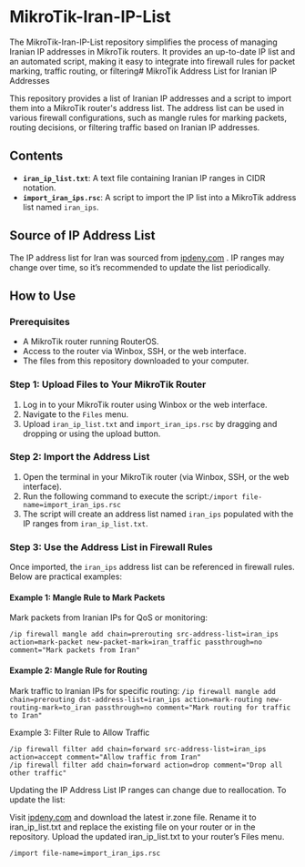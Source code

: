 # MikroTik-Iran-IP-List
The MikroTik-Iran-IP-List repository simplifies the process of managing Iranian IP addresses in MikroTik routers. It provides an up-to-date IP list and an automated script, making it easy to integrate into firewall rules for packet marking, traffic routing, or filtering# MikroTik Address List for Iranian IP Addresses

This repository provides a list of Iranian IP addresses and a script to import them into a MikroTik router's address list. The address list can be used in various firewall configurations, such as mangle rules for marking packets, routing decisions, or filtering traffic based on Iranian IP addresses.

## Contents
- **`iran_ip_list.txt`**: A text file containing Iranian IP ranges in CIDR notation.
- **`import_iran_ips.rsc`**: A script to import the IP list into a MikroTik address list named `iran_ips`.

## Source of IP Address List
The IP address list for Iran was sourced from [ipdeny.com](http://www.ipdeny.com/ipblocks/data/countries/ir.zone) . IP ranges may change over time, so it’s recommended to update the list periodically.

## How to Use
### Prerequisites
- A MikroTik router running RouterOS.
- Access to the router via Winbox, SSH, or the web interface.
- The files from this repository downloaded to your computer.

### Step 1: Upload Files to Your MikroTik Router
1. Log in to your MikroTik router using Winbox or the web interface.
2. Navigate to the `Files` menu.
3. Upload `iran_ip_list.txt` and `import_iran_ips.rsc` by dragging and dropping or using the upload button.

### Step 2: Import the Address List
1. Open the terminal in your MikroTik router (via Winbox, SSH, or the web interface).
2. Run the following command to execute the script:```
 /import file-name=import_iran_ips.rsc ```
4. The script will create an address list named `iran_ips` populated with the IP ranges from `iran_ip_list.txt`.

### Step 3: Use the Address List in Firewall Rules
Once imported, the `iran_ips` address list can be referenced in firewall rules. Below are practical examples:

#### Example 1: Mangle Rule to Mark Packets
Mark packets from Iranian IPs for QoS or monitoring:
```routeros 
/ip firewall mangle add chain=prerouting src-address-list=iran_ips action=mark-packet new-packet-mark=iran_traffic passthrough=no comment="Mark packets from Iran"
```
#### Example 2: Mangle Rule for Routing 
Mark traffic to Iranian IPs for specific routing:
 ``` /ip firewall mangle add chain=prerouting dst-address-list=iran_ips action=mark-routing new-routing-mark=to_iran passthrough=no comment="Mark routing for traffic to Iran" ```
 
Example 3: Filter Rule to Allow Traffic
```Allow traffic from Iranian IPs while dropping others:
/ip firewall filter add chain=forward src-address-list=iran_ips action=accept comment="Allow traffic from Iran" 
/ip firewall filter add chain=forward action=drop comment="Drop all other traffic"
```

Updating the IP Address List 
IP ranges can change due to reallocation. To update the list:

Visit  [ipdeny.com](http://www.ipdeny.com/ipblocks/data/countries/ir.zone)  and download the latest ir.zone file.
Rename it to iran_ip_list.txt and replace the existing file on your router or in the repository.
Upload the updated iran_ip_list.txt to your router’s Files menu.
```Re-run the import command: 
/import file-name=import_iran_ips.rsc
```
